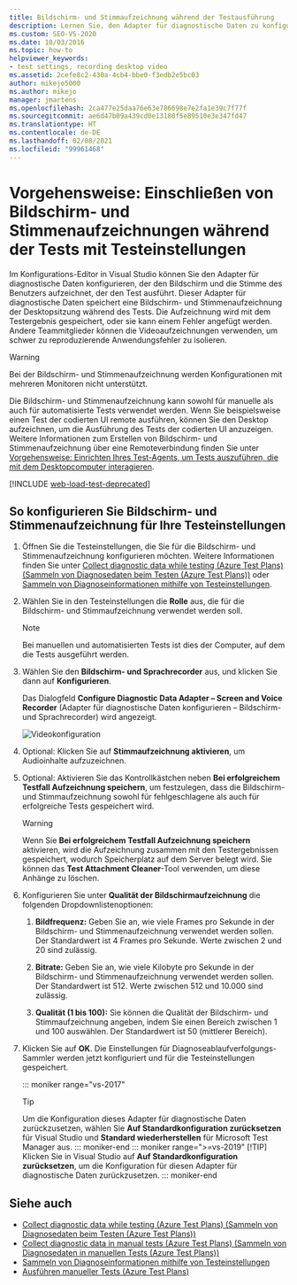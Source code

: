 ```yaml
---
title: Bildschirm- und Stimmaufzeichnung während der Testausführung
description: Lernen Sie, den Adapter für diagnostische Daten zu konfigurieren, der den Bildschirm und die Stimme des Benutzers aufzeichnet, der den Test in Visual Studio ausführt.
ms.custom: SEO-VS-2020
ms.date: 10/03/2016
ms.topic: how-to
helpviewer_keywords:
- test settings, recording desktop video
ms.assetid: 2cefe8c2-430a-4cb4-bbe0-f3edb2e5bc03
author: mikejo5000
ms.author: mikejo
manager: jmartens
ms.openlocfilehash: 2ca477e25daa76e63e786698e7e2fa1e39c7f77f
ms.sourcegitcommit: ae6d47b09a439cd0e13180f5e89510e3e347fd47
ms.translationtype: HT
ms.contentlocale: de-DE
ms.lasthandoff: 02/08/2021
ms.locfileid: "99961468"
---
```

# <a name="how-to-include-recordings-of-the-screen-and-voice-during-tests-using-test-settings"></a>Vorgehensweise: Einschließen von Bildschirm- und Stimmenaufzeichnungen während der Tests mit Testeinstellungen

Im Konfigurations-Editor in Visual Studio können Sie den Adapter für diagnostische Daten konfigurieren, der den Bildschirm und die Stimme des Benutzers aufzeichnet, der den Test ausführt. Dieser Adapter für diagnostische Daten speichert eine Bildschirm- und Stimmenaufzeichnung der Desktopsitzung während des Tests. Die Aufzeichnung wird mit dem Testergebnis gespeichert, oder sie kann einem Fehler angefügt werden. Andere Teammitglieder können die Videoaufzeichnungen verwenden, um schwer zu reproduzierende Anwendungsfehler zu isolieren.

> [!WARNING]
> Bei der Bildschirm- und Stimmenaufzeichnung werden Konfigurationen mit mehreren Monitoren nicht unterstützt.

Die Bildschirm- und Stimmenaufzeichnung kann sowohl für manuelle als auch für automatisierte Tests verwendet werden. Wenn Sie beispielsweise einen Test der codierten UI remote ausführen, können Sie den Desktop aufzeichnen, um die Ausführung des Tests der codierten UI anzuzeigen. Weitere Informationen zum Erstellen von Bildschirm- und Stimmenaufzeichnung über eine Remoteverbindung finden Sie unter [Vorgehensweise: Einrichten Ihres Test-Agents, um Tests auszuführen, die mit dem Desktopcomputer interagieren](../test/how-to-set-up-your-test-agent-to-run-tests-that-interact-with-the-desktop.md).

[!INCLUDE [web-load-test-deprecated](includes/web-load-test-deprecated.md)]

## <a name="to-configure-screen-and-voice-recording-for-your-test-settings"></a>So konfigurieren Sie Bildschirm- und Stimmenaufzeichnung für Ihre Testeinstellungen

1. Öffnen Sie die Testeinstellungen, die Sie für die Bildschirm- und Stimmenaufzeichnung konfigurieren möchten. Weitere Informationen finden Sie unter [Collect diagnostic data while testing (Azure Test Plans) (Sammeln von Diagnosedaten beim Testen (Azure Test Plans))](/azure/devops/test/collect-diagnostic-data?view=vsts&preserve-view=true) oder [Sammeln von Diagnoseinformationen mithilfe von Testeinstellungen](../test/collect-diagnostic-information-using-test-settings.md).

2. Wählen Sie in den Testeinstellungen die **Rolle** aus, die für die Bildschirm- und Stimmaufzeichnung verwendet werden soll.

    > [!NOTE]
    > Bei manuellen und automatisierten Tests ist dies der Computer, auf dem die Tests ausgeführt werden.

3. Wählen Sie den **Bildschirm- und Sprachrecorder** aus, und klicken Sie dann auf **Konfigurieren**.

     Das Dialogfeld **Configure Diagnostic Data Adapter – Screen and Voice Recorder** (Adapter für diagnostische Daten konfigurieren – Bildschirm- und Sprachrecorder) wird angezeigt.

     ![Videokonfiguration](../test/media/testsettingvideoconfiggdr.png)

4. Optional: Klicken Sie auf **Stimmaufzeichnung aktivieren**, um Audioinhalte aufzuzeichnen.

5. Optional: Aktivieren Sie das Kontrollkästchen neben **Bei erfolgreichem Testfall Aufzeichnung speichern**, um festzulegen, dass die Bildschirm- und Stimmaufzeichnung sowohl für fehlgeschlagene als auch für erfolgreiche Tests gespeichert wird.

    > [!WARNING]
    > Wenn Sie **Bei erfolgreichem Testfall Aufzeichnung speichern** aktivieren, wird die Aufzeichnung zusammen mit den Testergebnissen gespeichert, wodurch Speicherplatz auf dem Server belegt wird. Sie können das **Test Attachment Cleaner**-Tool verwenden, um diese Anhänge zu löschen.

6. Konfigurieren Sie unter **Qualität der Bildschirmaufzeichnung** die folgenden Dropdownlistenoptionen:

    1. **Bildfrequenz:** Geben Sie an, wie viele Frames pro Sekunde in der Bildschirm- und Stimmenaufzeichnung verwendet werden sollen. Der Standardwert ist 4 Frames pro Sekunde. Werte zwischen 2 und 20 sind zulässig.

    2. **Bitrate:** Geben Sie an, wie viele Kilobyte pro Sekunde in der Bildschirm- und Stimmenaufzeichnung verwendet werden sollen. Der Standardwert ist 512. Werte zwischen 512 und 10.000 sind zulässig.

    3. **Qualität (1 bis 100):** Sie können die Qualität der Bildschirm- und Stimmaufzeichnung angeben, indem Sie einen Bereich zwischen 1 und 100 auswählen. Der Standardwert ist 50 (mittlerer Bereich).

7. Klicken Sie auf **OK**. Die Einstellungen für Diagnoseablaufverfolgungs-Sammler werden jetzt konfiguriert und für die Testeinstellungen gespeichert.

    ::: moniker range="vs-2017"
    > [!TIP]
    > Um die Konfiguration dieses Adapter für diagnostische Daten zurückzusetzen, wählen Sie **Auf Standardkonfiguration zurücksetzen** für Visual Studio und **Standard wiederherstellen** für Microsoft Test Manager aus.
    ::: moniker-end
    ::: moniker range=">=vs-2019"
    > [!TIP]
    > Klicken Sie in Visual Studio auf **Auf Standardkonfiguration zurücksetzen**, um die Konfiguration für diesen Adapter für diagnostische Daten zurückzusetzen.
    ::: moniker-end

## <a name="see-also"></a>Siehe auch

- [Collect diagnostic data while testing (Azure Test Plans) (Sammeln von Diagnosedaten beim Testen (Azure Test Plans))](/azure/devops/test/collect-diagnostic-data?view=vsts&preserve-view=true)
- [Collect diagnostic data in manual tests (Azure Test Plans) (Sammeln von Diagnosedaten in manuellen Tests (Azure Test Plans))](/azure/devops/test/mtm/collect-more-diagnostic-data-in-manual-tests?view=vsts&preserve-view=true)
- [Sammeln von Diagnoseinformationen mithilfe von Testeinstellungen](../test/collect-diagnostic-information-using-test-settings.md)
- [Ausführen manueller Tests (Azure Test Plans)](/azure/devops/test/run-manual-tests?view=vsts&preserve-view=true)